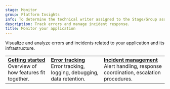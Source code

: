 ```yaml
---
stage: Monitor
group: Platform Insights
info: To determine the technical writer assigned to the Stage/Group associated with this page, see https://handbook.gitlab.com/handbook/product/ux/technical-writing/#assignments
description: Track errors and manage incident response.
title: Monitor your application
---
```


Visualize and analyze errors and incidents related to your application and its infrastructure.

| | | |
|--|--|--|
| [**Getting started**](../user/get_started/get_started_monitoring.md)<br>Overview of how features fit together. | [**Error tracking**](error_tracking.md)<br>Error tracking, logging, debugging, data retention. | [**Incident management**](incident_management/_index.md)<br>Alert handling, response coordination, escalation procedures. |

